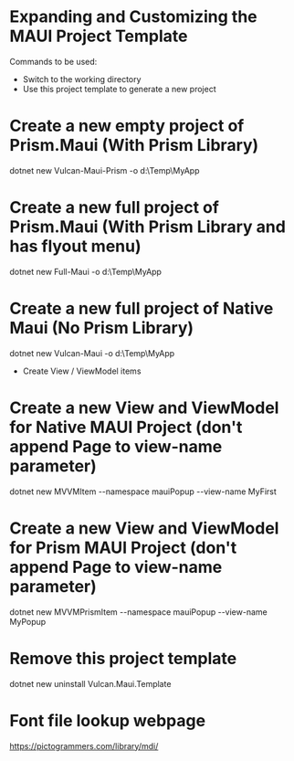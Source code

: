 # Expanding and Customizing the MAUI Project Template

Commands to be used:

* Switch to the working directory
* Use this project template to generate a new project

# Create a new empty project of Prism.Maui (With Prism Library)
dotnet new Vulcan-Maui-Prism -o d:\Temp\MyApp

# Create a new full project of Prism.Maui (With Prism Library and has flyout menu)
dotnet new Full-Maui -o d:\Temp\MyApp

# Create a new full project of Native Maui (No Prism Library)
dotnet new Vulcan-Maui -o d:\Temp\MyApp

* Create View / ViewModel items

# Create a new View and ViewModel for Native MAUI Project (don't append Page to view-name parameter)

dotnet new MVVMItem --namespace mauiPopup --view-name MyFirst

# Create a new View and ViewModel for Prism MAUI Project (don't append Page to view-name parameter)

dotnet new MVVMPrismItem --namespace mauiPopup --view-name MyPopup

# Remove this project template
dotnet new uninstall Vulcan.Maui.Template

# Font file lookup webpage
https://pictogrammers.com/library/mdi/
